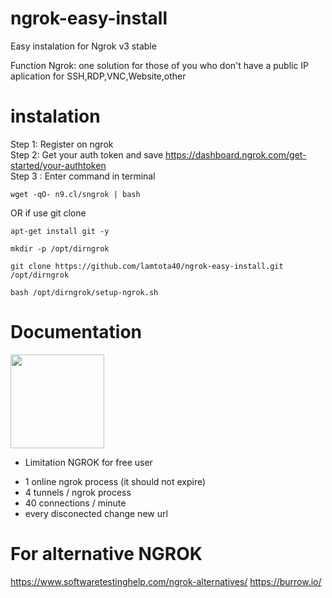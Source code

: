 # ngrok-easy-install
Easy instalation for Ngrok v3 stable

Function Ngrok: one solution for those of you who don't have a public IP <br>
aplication for SSH,RDP,VNC,Website,other

# instalation
Step 1: Register on ngrok <br>
Step 2: Get your auth token and save https://dashboard.ngrok.com/get-started/your-authtoken <br>
Step 3 : Enter command in terminal
```console
wget -qO- n9.cl/sngrok | bash
```
OR if use git clone
```console
apt-get install git -y
```
```console
mkdir -p /opt/dirngrok
```
```console
git clone https://github.com/lamtota40/ngrok-easy-install.git /opt/dirngrok
```
```console
bash /opt/dirngrok/setup-ngrok.sh
```

# Documentation
<img src="https://user-images.githubusercontent.com/26719371/215472523-183ef332-3c92-491d-bac3-ae0b66a5c130.jpg" width="150">

- Limitation NGROK for free user
+ 1 online ngrok process (it should not expire)
+ 4 tunnels / ngrok process
+ 40 connections / minute
+ every disconected change new url

# For alternative NGROK
https://www.softwaretestinghelp.com/ngrok-alternatives/
https://burrow.io/

